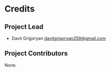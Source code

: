 Credits
=======

Project Lead
----------------

* Davit Grigoryan <davitgrigoryan259@gmail.com>

Project Contributors
------------

None.
